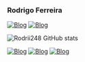 ### Rodrigo Ferreira 


[![Blog](https://img.shields.io/badge/WhatsApp-25D366?style=for-the-badge&logo=whatsapp&logoColor=white)](https://api.whatsapp.com/send?phone=5521985335344) [![Blog](https://img.shields.io/badge/LinkedIn-0077B5?style=for-the-badge&logo=linkedin&logoColor=white)](https://www.linkedin.com/in/rodrigo-ferreira-325527272/)  

![Rodrii248 GitHub stats](https://github-readme-stats.vercel.app/api?username=Rodrii248&show_icons=true&theme=dark)

[![Blog](https://img.shields.io/badge/HTML5-E34F26?style=for-the-badge&logo=html5&logoColor=white)](https://github.com/Rodrii248) [![Blog](https://img.shields.io/badge/CSS3-1572B6?style=for-the-badge&logo=css3&logoColor=white)](https://github.com/Rodrii248) [![Blog](https://img.shields.io/badge/Java-ED8B00?style=for-the-badge&logo=openjdk&logoColor=black)](https://github.com/Rodrii248)
